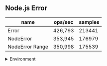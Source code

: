 ## Node.js Error

|name|ops/sec|samples|
|-|-|-|
|Error|426,793|213441|
|NodeError|353,945|176979|
|NodeError Range|350,998|175539|


<details>
<summary>Environment</summary>

* __Machine:__ linux x64 | 4 vCPUs | 7.6GB Mem
* __Run:__ Fri Apr 11 2025 20:06:06 GMT+0000 (Coordinated Universal Time)
* __Node:__ `v22.11.0`
</details>

<!--
{"environment":{"platform":"linux","arch":"x64","cpus":4,"totalMemory":7.597869873046875},"benchmarks":[{"name":"Error","opsSec":426793.9413132646,"samples":213441},{"name":"NodeError","opsSec":353945.4299819997,"samples":176979},{"name":"NodeError Range","opsSec":350998.2981144506,"samples":175539}]}-->
